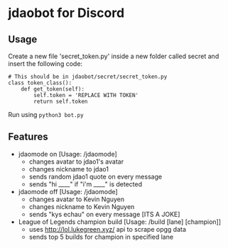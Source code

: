 # jdaobot for Discord

## Usage ##
Create a new file 'secret_token.py' inside a new folder called secret and insert the following code:
```
# This should be in jdaobot/secret/secret_token.py
class token_class():
    def get_token(self):
        self.token = 'REPLACE WITH TOKEN'
        return self.token
```

Run using 
``` python3 bot.py ```

## Features ##
  - jdaomode on [Usage: /jdaomode]
      - changes avatar to jdao1's avatar
      - changes nickname to jdao1
      - sends random jdao1 quote on every message
      - sends "hi ____" if "i'm ____" is detected
  - jdaomode off [Usage: /jdaomode]
      - changes avatar to Kevin Nguyen
      - changes nickname to Kevin Nguyen
      - sends "kys echau" on every message [ITS A JOKE]
  - League of Legends champion build [Usage: /build [lane] [champion]]
      - uses http://lol.lukegreen.xyz/ api to scrape opgg data
      - sends top 5 builds for champion in specified lane
